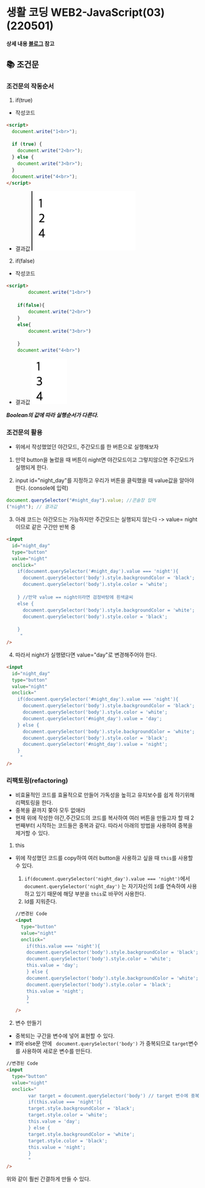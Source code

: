 # 생활 코딩 WEB2-JavaScript(03)(220501)

**상세 내용 [블로그](https://opentutorials.org/course/3085/18868) 참고**

## 📚 조건문

### 조건문의 작동순서

1. if(true)

- 작성코드

```html
<script>
  document.write("1<br>");

  if (true) {
    document.write("2<br>");
  } else {
    document.write("3<br>");
  }
  document.write("4<br>");
</script>
```

- 결과값
  ![결과](JavaScript/image/Js03_조건문01.png)

2. if(false)

- 작성코드

```html
<script>
        document.write("1<br>")

    if(false){
        document.write("2<br>")
    }
    else{
        document.write("3<br>")

    }
    document.write("4<br>")

```

- 결과값
  ![결과](JavaScript/image/Js03_조건문02.png)

**_Boolean의 값에 따라 실행순서가 다른다._**

### 조건문의 활용

- 위에서 작성했었던 야간모드, 주간모드를 한 버튼으로 실행해보자

1.  만약 button을 눌렀을 때 버튼이 night면 야간모드이고 그렇지않으면 주간모드가 실행되게 한다.

2.  input id="night_day"를 지정하고 우리가 버튼을 클릭했을 때 value값을 알아야한다. (console에 입력)

```js
document.querySelector("#night_day").value; //콘솔창 입력
("night"); // 결과값
```

3. 아래 코드는 야간모드는 가능하지만 주간모드는 실행되지 않는다 -> value= night이므로 같은 구간만 반복 중

```html
<input
  id="night_day"
  type="button"
  value="night"
  onclick="
    if(document.querySelector('#night_day').value === 'night'){
      document.querySelector('body').style.backgroundColor = 'black';
      document.querySelector('body').style.color = 'white';
       
    } //만약 value == night이라면 검정바탕에 흰색글씨 
    else {
      document.querySelector('body').style.backgroundColor = 'white';
      document.querySelector('body').style.color = 'black';
    
    }
     "
/>
```

4. 따라서 night가 실행됐다면 value="day"로 변경해주어야 한다.

```html
<input
  id="night_day"
  type="button"
  value="night"
  onclick="
    if(document.querySelector('#night_day').value === 'night'){
      document.querySelector('body').style.backgroundColor = 'black';
      document.querySelector('body').style.color = 'white';
      document.querySelector('#night_day').value = 'day';
    } else {
      document.querySelector('body').style.backgroundColor = 'white';
      document.querySelector('body').style.color = 'black';
      document.querySelector('#night_day').value = 'night';
    }
     "
/>
```

### 리팩토링(refactoring)

- 비효율적인 코드를 효율적으로 만들어 가독성을 높히고 유지보수를 쉽게 하기위해 리팩토링을 한다.
- 중복을 끝까지 쫒아 모두 없애라
- 현재 위에 작성한 야간,주간모드의 코드를 복사하여 여러 버튼을 만들고자 할 때 2번째부터 시작하는 코드들은 중복과 같다. 따라서 아래의 방법을 사용하여 중복을 제거할 수 있다.

1. this

- 위에 작성했던 코드를 copy하여 여러 button을 사용하고 싶을 때 `this`를 사용할 수 있다.

  1. `if(document.querySelector('night_day').value === 'night')`에서 `document.querySelector('night_day')` 는 자기자신의 `Id`를 연속하여 사용하고 있기 때문에 해당 부분을 `this`로 바꾸어 사용한다.
  2. Id를 지워준다.

  ```html
  //변경된 Code
  <input
    type="button"
    value="night"
    onclick="
      if(this.value === 'night'){
      document.querySelector('body').style.backgroundColor = 'black';
      document.querySelector('body').style.color = 'white';
      this.value = 'day';
      } else {
      document.querySelector('body').style.backgroundColor = 'white';
      document.querySelector('body').style.color = 'black';
      this.value = 'night';
      }
      "
  />
  ```

2. 변수 만들기

- 중복되는 구간을 변수에 넣어 표현할 수 있다.
- If와 else문 안에 ` document.querySelector('body')` 가 중복되므로 `target`변수를 사용하여 새로운 변수를 만든다.

```html
//변경된 Code
<input
  type="button"
  value="night"
  onclick="
        var target = document.querySelector('body') // target 변수에 중복되는 구간을 넣는다.
        if(this.value === 'night'){
        target.style.backgroundColor = 'black';
        target.style.color = 'white';
        this.value = 'day';
        } else {
        target.style.backgroundColor = 'white';
        target.style.color = 'black';
        this.value = 'night';
        }
        "
/>
```

위와 같이 훨씬 간결하게 만들 수 있다.
